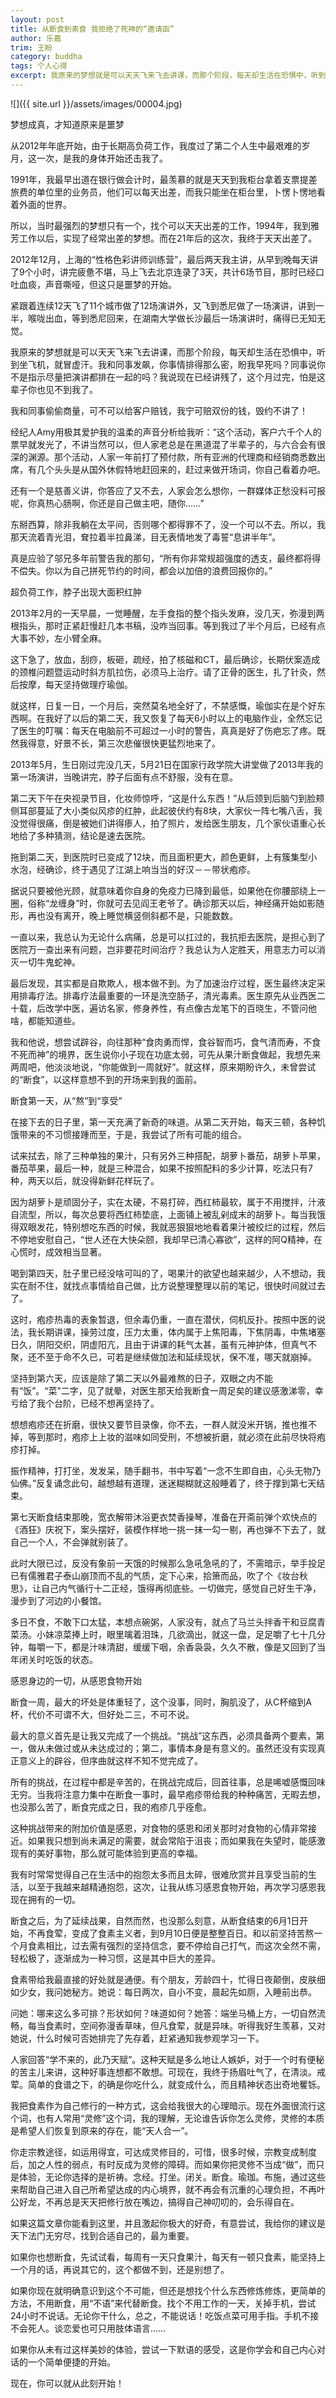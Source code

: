 ```yaml
---
layout: post
title: 从断食到素食 我拒绝了死神的“邀请函”
author: 乐嘉
trim: 王盼
category: buddha
tags: 个人心得
excerpt: 我原来的梦想就是可以天天飞来飞去讲课，而那个阶段，每天却生活在恐惧中，听到坐飞机，就冒虚汗。我和同事发飙，你事情排得那么密，盼我早死吗？同事说你不是指示尽量把演讲都排在一起的吗？我说现在已经讲残了，这个月过完，怕是这辈子你也见不到我了。
---
```


![]({{ site.url }}/assets/images/00004.jpg)

梦想成真，才知道原来是噩梦

从2012年年底开始，由于长期高负荷工作，我度过了第二个人生中最艰难的岁月，这一次，是我的身体开始还击我了。

1991年，我最早出道在银行做会计时，最羡慕的就是天天到我柜台拿着支票提差旅费的单位里的业务员，他们可以每天出差，而我只能坐在柜台里，卜愣卜愣地看着外面的世界。

所以，当时最强烈的梦想只有一个，找个可以天天出差的工作，1994年，我到雅芳工作以后，实现了经常出差的梦想。而在21年后的这次，我终于天天出差了。

2012年12月，上海的“性格色彩讲师训练营”，最后两天我主讲，从早到晚每天讲了9个小时，讲完疲惫不堪，马上飞去北京连录了3天，共计6场节目，那时已经口吐血痰，声音嘶哑，但这只是噩梦的开始。

紧跟着连续12天飞了11个城市做了12场演讲外，又飞到悉尼做了一场演讲，讲到一半，喉咙出血，等到悉尼回来，在湖南大学做长沙最后一场演讲时，痛得已无知无觉。

我原来的梦想就是可以天天飞来飞去讲课，而那个阶段，每天却生活在恐惧中，听到坐飞机，就冒虚汗。我和同事发飙，你事情排得那么密，盼我早死吗？同事说你不是指示尽量把演讲都排在一起的吗？我说现在已经讲残了，这个月过完，怕是这辈子你也见不到我了。

我和同事偷偷商量，可不可以给客户赔钱，我宁可赔双份的钱，毁约不讲了！

经纪人Amy用极其爱护我的温柔的声音分析给我听：“这个活动，客户六千个人的票早就发光了，不讲当然可以，但人家老总是在黑道混了半辈子的，与六合会有很深的渊源。那个活动，人家一年前打了预付款，所有亚洲的代理商和经销商悉数出席，有几个头头是从国外休假特地赶回来的，赶过来做开场词，你自己看着办吧。

还有一个是慈善义讲，你答应了又不去，人家会怎么想你，一群媒体正愁没料可报呢，你真热心肠啊，你还是自己做主吧，随你……”

东掰西算，除非我躺在太平间，否则哪个都得罪不了，没一个可以不去。所以，我那天流着青光泪，耷拉着半拉鼻涕，目无表情地发了毒誓“息讲半年”。

真是应验了邬兄多年前警告我的那句，“所有你非常规超强度的透支，最终都将得不偿失。你以为自己拼死节约的时间，都会以加倍的浪费回报你的。”

超负荷工作，脖子出现大面积红肿

2013年2月的一天早晨，一觉睡醒，左手食指的整个指头发麻，没几天，弥漫到两根指头，那时正紧赶慢赶几本书稿，没咋当回事。等到我过了半个月后，已经有点大事不妙，左小臂全麻。

这下急了，放血，刮痧，板砸，疏经，拍了核磁和CT，最后确诊，长期伏案造成的颈椎问题暨运动时斜方肌拉伤，必须马上治疗。请了正骨的医生，扎了针灸，然后按摩，每天坚持做理疗瑜伽。

就这样，日复一日，一个月后，突然莫名地全好了，不禁感慨，瑜伽实在是个好东西啊。在我好了以后的第二天，我又恢复了每天6小时以上的电脑作业，全然忘记了医生的叮嘱：每天在电脑前不可超过一小时的警告，真真是好了伤疤忘了疼。既然我得意，好景不长，第三次悲催很快更猛烈地来了。

2013年5月，生日刚过完没几天，5月21日在国家行政学院大讲堂做了2013年我的第一场演讲，当晚讲完，脖子后面有点不舒服，没有在意。

第二天下午在央视录节目，化妆师惊呼，“这是什么东西！”从后颈到后脑勺到脸颊侧耳部蔓延了大小类似风疹的红肿，此起彼伏约有8块，大家伙一阵七嘴八舌，我没觉得很痛，倒是被她们讲得瘆人，拍了照片，发给医生朋友，几个家伙语重心长地给了多种猜测，结论是速去医院。

拖到第二天，到医院时已变成了12块，而且面积更大，颜色更鲜，上有簇集型小水泡，经确诊，终于遇见了江湖上响当当的好汉－－带状疱疹。

据说只要被他光顾，就意味着你自身的免疫力已降到最低，如果他在你腰部绕上一圈，俗称“龙缠身”时，你就可去见阎王老爷了。确诊那天以后，神经痛开始如影随形，再也没有离开，晚上睡觉横竖侧斜都不是，只能数数。

一直以来，我总认为无论什么病痛，总是可以扛过的，我抗拒去医院，是担心到了医院万一查出来有问题，岂非要花时间治疗？我总认为人定胜天，用意志力可以消灭一切牛鬼蛇神。

最后发现，其实都是自欺欺人，根本做不到。为了加速治疗过程，医生最终决定采用排毒疗法。排毒疗法最重要的一环是洗空肠子，清光毒素。医生原先从业西医二十载，后改学中医，遍访名家，修身养性，有点像古龙笔下的百晓生，不管问他啥，都能知道些。

我和他说，想尝试辟谷，向往那种“食肉勇而悍，食谷智而巧，食气清而寿，不食不死而神”的境界，医生说你小子现在功底太弱，可先从果汁断食做起，我想先来两周吧，他淡淡地说，“你能做到一周就好”。就这样，原来期盼许久，未曾尝试的“断食”，以这样意想不到的开场来到我的面前。

断食第一天，从“熬”到“享受”

在接下去的日子里，第一天充满了新奇的味道。从第二天开始，每天三顿，各种饥饿带来的不习惯接踵而至，于是，我尝试了所有可能的组合。

试来拭去，除了三种单独的果汁，只有另外三种搭配，胡萝卜番茄，胡萝卜苹果，番茄苹果，最后一种，就是三种混合，如果不按照配料的多少计算，吃法只有7种，两天以后，就没得新鲜花样玩了。

因为胡萝卜是顽固分子，实在太硬，不易打碎，西红柿最软，属于不用搅拌，汁液自流型，所以，每次总要将西红柿垫底，上面铺上被乱剁成末的胡萝卜。每当我饿得双眼发花，特别想吃东西的时候，我就恶狠狠地地看着果汁被绞烂的过程，然后不停地安慰自己，“世人还在大快朵颐，我却早已清心寡欲”，这样的阿Q精神，在心慌时，成效相当显著。

喝到第四天，肚子里已经没啥可叫的了，喝果汁的欲望也越来越少，人不想动，我实在耐不住，就找点事情给自己做，比方说整理整理以前的笔记，很快时间就过去了。

这时，疱疹热毒的表象暂退，但余毒仍重，一直在潜伏，伺机反扑。按照中医的说法，我长期讲课，操劳过度，压力太重，体内属于上焦阳毒，下焦阴毒，中焦堵塞日久，阴阳交织，阴虚阳亢，且由于讲课的耗气太甚，虽有元神护体，但真气不聚，还不至于命不久已，可若是继续做加法和延续现状，保不准，哪天就崩掉。

坚持到第六天，应该是除了第二天以外最难熬的日子，双眼之内不能有“饭”。“菜”二字，见了就晕，对医生那天给我断食一周足矣的建议感激涕零，幸亏给了我个台阶，已经不想再坚持了。

想想疱疹还在折磨，很快又要节目录像，你不去，一群人就没米开锅，推也推不掉，等到那时，疱疹上上妆的滋味如同受刑，不想被折磨，就必须在此前尽快将疱疹打掉。

振作精神，打打坐，发发呆，随手翻书，书中写着“一念不生即自由，心头无物乃仙佛。”反复诵念此句，越想越有道理，迷迷糊糊就这般睡着了，终于撑到第七天结束。

第七天断食结束那晚，宽衣解带沐浴更衣焚香操琴，准备在开斋前弹个欢快点的《酒狂》庆祝下，案头摆好，装模作样地一挑一抹一勾一剔，再也弹不下去了，就自己一个人，不会弹就别装了。

此时大限已过，反没有象前一天饿的时候那么急吼急吼的了，不需暗示，举手投足已有儒雅君子泰山崩顶而不乱的气质，定下心来，拾箫而品，吹了个《妆台秋思》，让自己内气循行十二正经，饿得再彻底些。一切做完，感觉自己好生干净，漫步到了河边的小餐馆。

多日不食，不敢下口太猛，本想点碗粥，人家没有，就点了马兰头拌香干和豆腐青菜汤。小妹凉菜捧上时，眼里噙着泪珠，几欲滴出，就这一盘，足足嚼了七十几分钟，每嚼一下，都是汁味清甜，缓缓下咽，余香袅袅，久久不散，像是又回到了当年闭关时吃饭的状态。

感恩身边的一切，从感恩食物开始

断食一周，最大的坏处是体重轻了，这个没事，同时，胸肌没了，从C杯缩到A杯，代价不可谓不大，但好处二三，不可不说。

最大的意义首先是让我又完成了一个挑战。“挑战”这东西，必须具备两个要素，第一，做从未做过或从未达成过的；第二，事情本身是有意义的。虽然还没有实现真正意义上的辟谷，但序曲就这样不知不觉完成了。

所有的挑战，在过程中都是辛苦的，在挑战完成后，回首往事，总是唏嘘感慨回味无穷。当我将注意力集中在断食一事时，最早疱疹带给我的种种痛苦，无暇去想，也没那么苦了，断食完成之日，我的疱疹几乎痊愈。

这种挑战带来的附加价值是感恩，对食物的感恩和闭关那时对食物的心情非常接近。如果我只想到尚未满足的需要，就会常陷于沮丧；而如果我在失望时，能感激现有的美好事物，那么就可能体验到更高的幸福。

我有时常常觉得自己在生活中的抱怨太多而且太碎，很难欣赏并且享受当前的生活，以至于我越来越精通抱怨，这次，让我从练习感恩食物开始，再次学习感恩我现在拥有的一切。

断食之后，为了延续战果，自然而然，也没那么刻意，从断食结束的6月1日开始，不再食荤，变成了食素主义者，到9月10日便是整整百日。和以前坚持苦熬一个月食素相比，过去需有强烈的坚持信念，要不停给自己打气，而这次全然不需，轻松极了，逐渐成为一种习惯，这是其中巨大的差异。

食素带给我最直接的好处就是通便。有个朋友，芳龄四十，忙得日夜颠倒，皮肤细如少女，我问她秘方。她说：每日两次，自小不变，晨起先如厕，入睡前出恭。

问她：哪来这么多可排？形状如何？味道如何？她答：端坐马桶上方，一切自然流畅，每当食素时，空间弥漫香草味，但凡食荤，就是异味。听得我好生羡慕，又对她说，什么时候可否她排完了先存着，赶紧通知我参观学习一下。

人家回答“学不来的，此乃天赋”。这种天赋是多么地让人嫉妒，对于一个时有便秘的苦主儿来讲，这种好事连想都不敢想。可现在，我终于扬眉吐气了，在清淡。戒荤。简单的食谱之下，的确是你吃什么，就变成什么，而且精神状态出奇地矍铄。

我把食素作为自己修行的一种方式，这会给我很大的心理暗示。现在外面很流行这个词，也有人常用“灵修”这个词，我的理解，无论谁告诉你怎么灵修，灵修的本质是希望人们恢复到原来的存在，能“天人合一”。

你走宗教途径，如运用得宜，可达成灵修目的，可惜，很多时候，宗教变成制度后，加之人性的弱点，有时反成为灵修的障碍。而如果你把灵修不当成“做”，而只是体验，无论你选择的是祈祷。念经。打坐。闭关。断食。瑜珈。布施，通过这些来帮助自己进入自己所希望达成的内心境界，就不再会有沉重的心理负担，不再叶公好龙，不再总是天天把修行放在嘴边，搞得自己神叨叨的，会乐得自在。

如果这篇文章你能看到这里，并且激起你极大的好奇，有意尝试，我给你的建议是天下法门无穷尽，找到合适自己的，最为重要。

如果你也想断食，先试试看，每周有一天只食果汁，每天有一顿只食素，能坚持上一个月的话，再说其它的，这个都做不到，还是别想了。

如果你现在就明确意识到这个不可能，但还是想找个什么东西修炼修炼，更简单的方法，不用断食，用“不语”来代替断食。找个不用工作的一天，关掉手机，尝试24小时不说话。无论你干什么，总之，不能说话！吃饭点菜可用手指。手机不接不会死人。谈恋爱也可只用肢体语言……

如果你从未有过这样美妙的体验，尝试一下默语的感受，这是你学会和自己内心对话的一个简单便捷的开始。

现在，你可以就从此刻开始！
